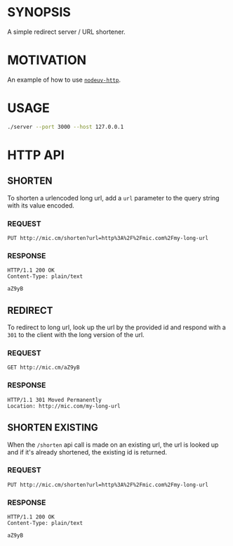 # SYNOPSIS
A simple redirect server / URL shortener.

# MOTIVATION
An example of how to use [`nodeuv-http`](https://github.com/hij1nx/nodeuv-http).

# USAGE
```bash
./server --port 3000 --host 127.0.0.1
```

# HTTP API

## SHORTEN
To shorten a urlencoded long url, add a `url` parameter to the query 
string with its value encoded.

### REQUEST
```
PUT http://mic.cm/shorten?url=http%3A%2F%2Fmic.com%2Fmy-long-url
```

### RESPONSE
```
HTTP/1.1 200 OK
Content-Type: plain/text

aZ9yB
```

## REDIRECT
To redirect to long url, look up the url by the provided id and respond 
with a `301` to the client with the long version of the url.

### REQUEST
```
GET http://mic.cm/aZ9yB
```

### RESPONSE
```
HTTP/1.1 301 Moved Permanently
Location: http://mic.com/my-long-url
```

## SHORTEN EXISTING
When the `/shorten` api call is made on an existing url, the url is looked
up and if it's already shortened, the existing id is returned.

### REQUEST
```
PUT http://mic.cm/shorten?url=http%3A%2F%2Fmic.com%2Fmy-long-url
```

### RESPONSE
```
HTTP/1.1 200 OK
Content-Type: plain/text

aZ9yB
```

